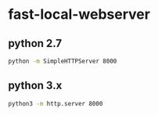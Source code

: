 # fast-local-webserver
## python 2.7
```bash
python -m SimpleHTTPServer 8000
```
## python 3.x
```bash
python3 -m http.server 8000
```
